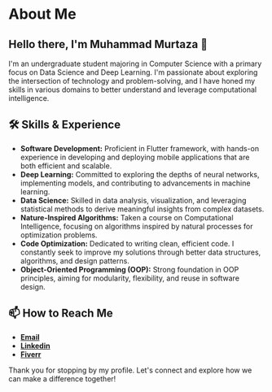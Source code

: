 
<!--
**mm06369/mm06369** is a ✨ _special_ ✨ repository because its `README.md` (this file) appears on your GitHub profile.

Here are some ideas to get you started:

- 🔭 I’m currently working on ...
- 🌱 I’m currently learning ...
- 👯 I’m looking to collaborate on ...
- 🤔 I’m looking for help with ...
- 💬 Ask me about ...
- 📫 How to reach me: ...
- 😄 Pronouns: ...
- ⚡ Fun fact: ...
-->
# About Me

## Hello there, I'm Muhammad Murtaza 👋

I'm an undergraduate student majoring in Computer Science with a primary focus on Data Science and Deep Learning. I'm passionate about exploring the intersection of technology and problem-solving, and I have honed my skills in various domains to better understand and leverage computational intelligence.

## 🛠 Skills & Experience

- **Software Development:** Proficient in Flutter framework, with hands-on experience in developing and deploying mobile applications that are both efficient and scalable.
- **Deep Learning:** Committed to exploring the depths of neural networks, implementing models, and contributing to advancements in machine learning.
- **Data Science:** Skilled in data analysis, visualization, and leveraging statistical methods to derive meaningful insights from complex datasets.
- **Nature-Inspired Algorithms:** Taken a course on Computational Intelligence, focusing on algorithms inspired by natural processes for optimization problems.
- **Code Optimization:** Dedicated to writing clean, efficient code. I constantly seek to improve my solutions through better data structures, algorithms, and design patterns.
- **Object-Oriented Programming (OOP):** Strong foundation in OOP principles, aiming for modularity, flexibility, and reuse in software design.

## 📫 How to Reach Me

- [**Email**](mailto:muhammad.murtaza5253@gmail.com)
- [**Linkedin**](https://www.linkedin.com/in/muhammad-murtaza-cs/)
- [**Fiverr**](https://www.fiverr.com/muhammad5152)

Thank you for stopping by my profile. Let's connect and explore how we can make a difference together!



